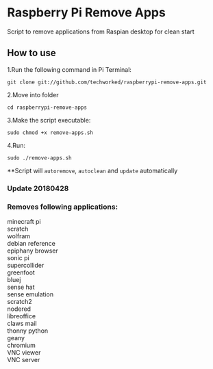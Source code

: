# Raspberry Pi Remove Apps

Script to remove applications from Raspian desktop for clean start

## How to use

1.Run the following command in Pi Terminal:
```
git clone git://github.com/techworked/raspberrypi-remove-apps.git
```

2.Move into folder
```
cd raspberrypi-remove-apps
```

3.Make the script executable:
```
sudo chmod +x remove-apps.sh
```

4.Run:
```
sudo ./remove-apps.sh
```

**Script will `autoremove`, `autoclean` and `update` automatically

### Update 20180428

### Removes following applications:
minecraft pi  
scratch  
wolfram  
debian reference  
epiphany browser  
sonic pi  
supercollider  
greenfoot  
bluej  
sense hat  
sense emulation  
scratch2  
nodered  
libreoffice  
claws mail  
thonny python    
geany  
chromium  
VNC viewer  
VNC server  

